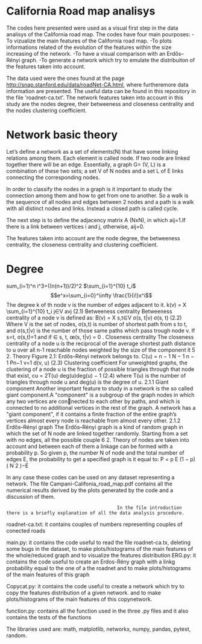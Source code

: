  <script src="ASCIIMathML.js"></script>

# California Road map analisys

The codes here presented were used as a visual first step in the data analisys of the California road map. The codes have four main pourposes:
-To vizualize the main features of the California road map.
-To plots informations related of the evolution of the features within the size increasing of the network.
-To have a visual comparison with an Erdős–Rényi graph.
-To generate a network which try to emulate the distribuiton of the features taken into account. 

The data used were the ones found at the page http://snap.stanford.edu/data/roadNet-CA.html, where furtheremore data information are presented. The useful data can be found in this repository in the file 'roadnet-ca.txt'. The network features taken into account in this study are the nodes degree, their betweeness and closeness centrality and the nodes clustering coefficient.

# Network basic theory

Let’s define a network as a set of elements(N) that have some linking relations among
them. Each element is called node. If two node are linked together there will be an
edge. Essentially, a graph G= (V, L) is a combination of these two sets; a set V of
N nodes and a set L of E links connecting the corresponding nodes.

In order to classify the nodes in a graph is it important to study the connection
among them and how to get from one to another. So a walk is the sequence of all
nodes and edges between 2 nodes and a path is a walk with all distinct nodes and
links. Instead a closed path is called cycle.

The next step is to define the adjacency matrix A (NxN), in which aij=1.If there
is a link between vertices i and j, otherwise, aij=0.

The features taken into account are the node degree, the betweeness centrality, the closeness centrality and clustering coefficient.
# Degree

sum_(i=1)^n i^3=((n(n+1))/2)^2
$\sum_{i=1}^{10} t_i$
$$e^x=\sum_{i=0}^\infty \frac{1}{i!}x^i$$
The degree k of th node v is the number of edges adjacent to it.
k(v) = X
\sum_{i=1}^{10} t_i
j∈V
avj (2.1)
Betweeness centrality
Betweeness centrality of a node v is defined as:
B(v) = X
s,t∈V
σ(s, t|v)
σ(s, t)
(2.2)
Where V is the set of nodes, σ(s,t) is number of shortest path from s to t, and σ(s,t|v)
is the number of those same paths which pass trough node v. If s=t, σ(s,t)=1 and
if ∈ s, t, œ(s, t|v) = 0 .
Closeness centrality
The closeness centrality of a node u is the reciprocal of the average shortest path
distance to u over all n-1 reachable nodes weighted by the size of the component it
5
2. Theory
Figure 2.1: Erdős–Rényi network
belongs to.
C(u) = n − 1
N − 1
n − 1
Pn−1
v=1 d(v, u)
(2.3)
Clustering coefficient
For unweighted graphs, the clustering of a node u is the fraction of possible triangles
through that node that exist,
cu =
2T(u)
deg(u)deg(u) − 1
(2.4)
where T(u) is the number of triangles through node u and deg(u) is the degree of u.
2.1.1 Giant component
Another important feature to study in a network is the so called giant component.A
"component" is a subgroup of the graph nodes in which any two vertices are connected to each other by paths, and which is connected to no additional vertices in
the rest of the graph. A network has a "giant component", if it contains a finite
fraction of the entire graph’s vertices almost every node is reachable from almost
every other.
2.1.2 Erdős–Rényi graph
The Erdős–Rényi graph is a kind of random graph in which the set of N node are
linked together randomly. Starting from a set with no edges, all the possible couple
6
2. Theory
of nodes are taken into account and between each of them a linkage can be formed
with a probability p. So given p, the number N of node and the total number of
edges E, the probability to get a specified graph is it equal to:
P = p
E
(1 − p)
(
N
2 )−E



In any case these codes can be used on any dataset representing a network.
The file Campani-Califonia_road_map.pdf contains all the numerical results derived by the plots generated by the code and a discussion of them.


                                             In the file introduction there is a briefly explanation of all the data analysis procedure.
                                             
roadnet-ca.txt: it contains couples of numbers representing couples of conected roads

main.py: it contains the code useful to read the file roadnet-ca.tx, deleting some bugs in the dataset,
                  to make plots/histograms of the main features of the whole/reduced graph and
                  to visualize the features distribution
ERG.py: it contains the code useful to create an Erdos-Rény graph with a linkg probability equal to the one of a the roadnet
                  and to make plots/histograms of the main features of this graph
                  
Copycat.py: it contains the code useful to create a network which try to copy the features distribution of a given network.
                     and to make plots/histograms of the main features of this copynetwork.
                     
         
                  
function.py: contains all the function used in the three .py files and it also contains the tests of the functions

The libraries used are: math, matplotlib, networkx, numpy, pandas, pytest, random.
